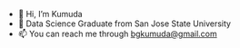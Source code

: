 - 👋 Hi, I’m Kumuda
- 🌱 Data Science Graduate from San Jose State University
- 📫 You can reach me through bgkumuda@gmail.com 


